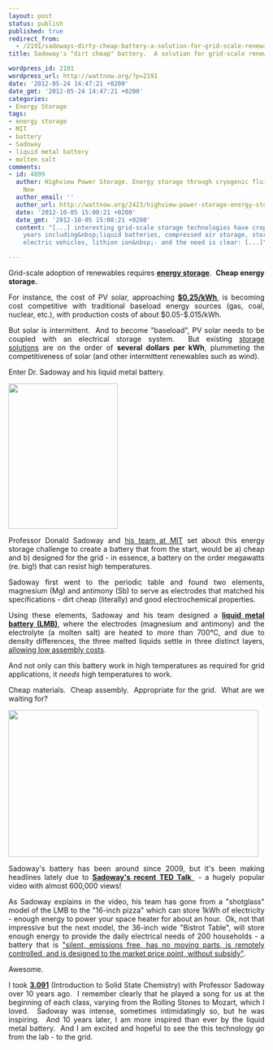 ```yaml
---
layout: post
status: publish
published: true
redirect_from:
  - /2191/sadoways-dirty-cheap-battery-a-solution-for-grid-scale-renewables
title: Sadoway's "dirt cheap" battery.  A solution for grid-scale renewables?

wordpress_id: 2191
wordpress_url: http://wattnow.org/?p=2191
date: '2012-05-24 14:47:21 +0200'
date_gmt: '2012-05-24 14:47:21 +0200'
categories:
- Energy Storage
tags:
- energy storage
- MIT
- battery
- Sadoway
- liquid metal battery
- molten salt
comments:
- id: 4899
  author: Highview Power Storage. Energy storage through cryogenic fluids. | Watt
    Now
  author_email: ''
  author_url: http://wattnow.org/2423/highview-power-storage-energy-storage-through-cryogenic-fluids
  date: '2012-10-05 15:00:21 +0200'
  date_gmt: '2012-10-05 15:00:21 +0200'
  content: "[...] interesting grid-scale storage technologies have cropped up in recent
    years including&nbsp;liquid batteries, compressed air storage, storage through
    electric vehicles, lithion ion&nbsp;- and the need is clear: [...]"

---
```

<p style="text-align: justify;">Grid-scale adoption of renewables requires&nbsp;<strong><a title="energy storage" href="http://wattnow.org/wattnow-projects/energy-storage">energy storage</a></strong>. &nbsp;<strong>Cheap energy storage.</strong></p>
<p style="text-align: justify;">For instance, the cost of PV solar, approaching&nbsp;<strong><a href="http://www.solarbuzz.com/facts-and-figures/markets-growth/cost-competitiveness">$0.25/kWh</a></strong>, is becoming cost competitive with traditional baseload energy sources (gas, coal, nuclear, etc.), with production costs of about $0.05-$.015/kWh.</p>
<p style="text-align: justify;">But solar is intermittent. &nbsp;And to become "baseload", PV solar needs to be coupled with an electrical storage system. &nbsp;But existing <a href="http://en.wikipedia.org/wiki/Grid_energy_storage#Economics">storage solutions</a>&nbsp;are on the order of <strong>several dollars per kWh</strong>, plummeting the competitiveness of solar (and other intermittent renewables such as wind).</p>
<p style="text-align: justify;">Enter Dr. Sadoway and his liquid metal battery.</p>
<p style="text-align: justify;"><a href="http://www.time.com/time/specials/packages/article/0,28804,2111975_2111976_2111966,00.html"><img class="alignnone  wp-image-2198" title="t100_sadoway" src="{{ 'assets/from-wordpress/uploads/2012/05/t100_sadoway.jpg' | relative_url }}" alt="" width="215" height="286" /></a></p>
<p style="text-align: justify;">Professor Donald Sadoway and <a href="http://sadoway.mit.edu/research/liquid-metal-batteries">his team at MIT</a> set about this energy storage challenge to&nbsp;create a battery that from the start, would be a) cheap and b) designed for the grid - in essence, a battery on the order megawatts (re. big!) that can resist high temperatures.</p>
<p style="text-align: justify;">Sadoway first went to the periodic table and found two elements, magnesium (Mg) and antimony (Sb) to serve as electrodes that matched his specifications - dirt cheap (literally) and good electrochemical properties.</p>
<p style="text-align: justify;">Using these elements, Sadoway and his team designed a&nbsp;<strong><a href="http://sadoway.mit.edu/research/liquid-metal-batteries">liquid metal battery<strong><a href="http://sadoway.mit.edu/research/liquid-metal-batteries">&nbsp;(LMB)</a></strong></a></strong>, where the electrodes (magnesium and antimony) and the electrolyte (a molten salt) are heated to more than 700&deg;C, and due to density differences, the three melted liquids settle in three distinct layers, <a href="http://sadoway.mit.edu/research/liquid-metal-batteries">allowing low assembly costs</a>.</p>
<p style="text-align: justify;">And not only can this battery work in high temperatures as required for grid applications, it <em>needs</em>&nbsp;high temperatures to work.</p>
<p style="text-align: justify;">Cheap materials. &nbsp;Cheap assembly. &nbsp;Appropriate for the grid. &nbsp;What are we waiting for?</p>
<p style="text-align: justify;"><a href="http://www.treehugger.com/renewable-energy/grid-scale-metal-liquid-batteries-could-revolutionize-renewable-energy-use.html"><img class="alignnone size-full wp-image-2199" title="Sadoway_chalkboard" src="{{ 'assets/from-wordpress/uploads/2012/05/Sadoway_chalkboard.jpg' | relative_url }}" alt="" width="492" height="289" /></a></p>
<p style="text-align: justify;">Sadoway's battery has been around since 2009, but it's been making headlines lately due to <strong><a href="http://www.ted.com/talks/lang/en/donald_sadoway_the_missing_link_to_renewable_energy.html">Sadoway's recent TED Talk </a></strong>&nbsp;- a hugely popular video with&nbsp;almost 600,000 views!</p>
<p style="text-align: justify;">As Sadoway explains in the video, his team has gone from a "shotglass" model of the LMB to the "16-inch pizza" which can store 1kWh of electricity - enough energy to power your space heater for about an hour. &nbsp;Ok, not that impressive but the next model, the 36-inch wide "Bistrot Table", will store enough energy to provide the daily electrical needs of 200 households - a battery that is&nbsp;<a href="http://blog.ted.com/2012/02/29/reinventing-the-battery-donald-sadoway-at-ted2012/">"silent, emissions free, has no moving parts, is remotely controlled, and is designed to the market price point, without subsidy"</a>.</p>
<p style="text-align: justify;">Awesome.</p>
<p style="text-align: justify;">I took <strong><a href="http://ocw.mit.edu/courses/materials-science-and-engineering/3-091sc-introduction-to-solid-state-chemistry-fall-2010/">3.091</a></strong> (Introduction to Solid State Chemistry) with Professor Sadoway over 10 years ago. &nbsp;I remember clearly that he played a song for us at the beginning of each class, varying from the Rolling Stones to Mozart, which I loved. &nbsp;Sadoway was intense, sometimes intimidatingly so, but he was inspiring. &nbsp;And 10 years later, I am more inspired than ever by the liquid metal battery. &nbsp;And I am excited and hopeful to see the this technology go from the lab - to the grid.</p>

